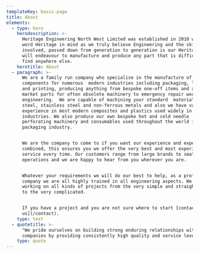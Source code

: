```yaml
---
templateKey: basic-page
title: About
elements:
  - type: hero
    herodescription: >-
      Heritage Engineering North West Limited was established in 2010 with the
      word Heritage in mind as we truly believe Engineering and the skills
      involved, passed down from generation to generation is our Heritage.  We
      will endeavour to manufacture and produce any part that is difficult to
      find anywhere else.
    herotitle: About
  - paragraph: >-
      We are a family run company who specialise in the manufacture of machined
      components for numerous  modern industries including packaging, lifting
      and printing, producing anything from bespoke one-off items and after
      market parts for often obsolete machinery to emergency repair work/reverse
      engineering.  We are capable of machining your standard  materials ie.
      steel, stainless steel and non-ferrous metals and also we have vast
      experience in most modern composites and plastics used widely in todays
      industries. We also produce our own bespoke hot and cold needle
      perforating machinery and consumables used throughout the world in the
      packaging industry.


      We are the company to come to if you want our experience and expertise
      combined, this ensures you we offer the very best and most experienced
      service every time. Our customers range from large brands to smaller
      operations and we are happy to hear from you wherever you are.


      Whatever your requirements we will do our best to help, as a professional
      company we are all highly trained in all engineering aspects. We love
      working on all kinds of projects from the very simple and straightforward
      to the very complicated.


      If you have a project and you are not sure where to start [contact
      us](/contact).
    type: text
  - quotetitle: >-
      "We pride ourselves on building strong enduring relationships with quality
      companies by providing consistently high quality and service levels."
    type: quote
---
```


